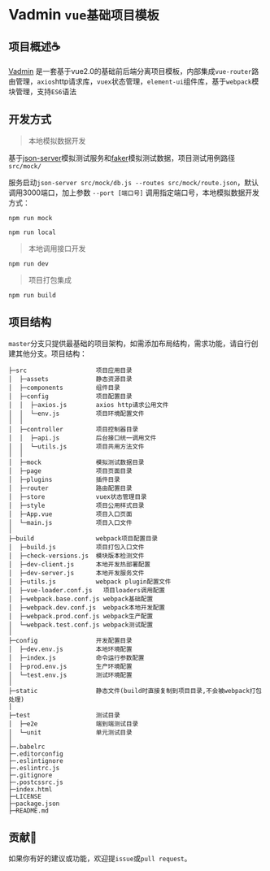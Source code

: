 Vadmin `vue基础项目模板`
=====

## 项目概述:coffee:

[Vadmin](https://github.com/Leooman/Vadmin) 是一套基于vue2.0的基础前后端分离项目模板，内部集成`vue-router`路由管理，`axios`http请求库，`vuex`状态管理，`element-ui`组件库，基于`webpack`模块管理，支持`ES6`语法

## 开发方式

> 本地模拟数据开发

基于[json-server](https://github.com/typicode/json-server)模拟测试服务和[faker](https://github.com/Marak/faker.js)模拟测试数据，项目测试用例路径`src/mock/`

服务启动`json-server src/mock/db.js --routes src/mock/route.json`，默认调用3000端口，加上参数 `--port [端口号]` 调用指定端口号，本地模拟数据开发方式：

```
npm run mock

npm run local
```

> 本地调用接口开发

```
npm run dev
```

> 项目打包集成

```
npm run build
```




## 项目结构

`master`分支只提供最基础的项目架构，如需添加布局结构，需求功能，请自行创建其他分支。项目结构：

```
├─src                   项目应用目录
│  ├─assets             静态资源目录
│  ├─components         组件目录
│  ├─config             项目配置目录
│  │  ├─axios.js        axios http请求公用文件
│  │  └─env.js          项目环境配置文件
│  │
│  ├─controller         项目控制器目录
│  │  ├─api.js          后台接口统一调用文件
│  │  └─utils.js        项目共用方法文件
│  │
│  ├─mock               模拟测试数据目录
│  ├─page               项目页面目录
│  ├─plugins            插件目录
│  ├─router             路由配置目录
│  ├─store              vuex状态管理目录
│  ├─style              项目公用样式目录
│  ├─App.vue            项目入口页面
│  └─main.js            项目入口文件
│
├─build                 webpack项目配置目录
│  ├─build.js           项目打包入口文件
│  ├─check-versions.js  模块版本检测文件
│  ├─dev-client.js      本地开发热部署配置
│  ├─dev-server.js      本地开发服务文件
│  ├─utils.js           webpack plugin配置文件
│  ├─vue-loader.conf.js   项目loaders调用配置
│  ├─webpack.base.conf.js webpack基础配置
│  ├─webpack.dev.conf.js  webpack本地开发配置
│  ├─webpack.prod.conf.js webpack生产配置
│  └─webpack.test.conf.js webpack测试配置
│
├─config                开发配置目录
│  ├─dev.env.js         本地环境配置
│  ├─index.js           命令运行参数配置
│  ├─prod.env.js        生产环境配置
│  └─test.env.js        测试环境配置
│
├─static                静态文件(build时直接复制到项目目录,不会被webpack打包处理)
│
├─test                  测试目录
│  ├─e2e                端到端测试目录
│  └─unit               单元测试目录
│
├─.babelrc
├─.editorconfig
├─.eslintignore
├─.eslintrc.js
├─.gitignore
├─.postcssrc.js
├─index.html
├─LICENSE
├─package.json
├─README.md
```

## 贡献:slightly_smiling_face:

如果你有好的建议或功能，欢迎提`issue`或`pull request`。